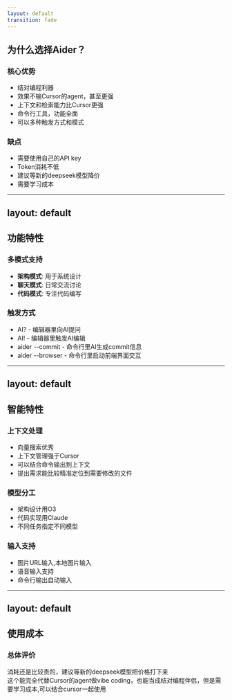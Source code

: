 ```yaml
---
layout: default
transition: fade
---
```


## 为什么选择Aider？

<div class="grid grid-cols-2 gap-6 mt-8">
<div>

### 核心优势

- 结对编程利器
- 效果不输Cursor的agent，甚至更强
- 上下文和检索能力比Cursor更强
- 命令行工具，功能全面
- 可以多种触发方式和模式

</div>
<div>

### 缺点

- 需要使用自己的API key
- Token消耗不低
- 建议等新的deepseek模型降价
- 需要学习成本

</div>
</div>

---
layout: default
---

## 功能特性 

<div class="space-y-4 mt-8">

### 多模式支持

- **架构模式**: 用于系统设计
- **聊天模式**: 日常交流讨论
- **代码模式**: 专注代码编写

###  触发方式

- AI? - 编辑器里向AI提问
- AI! - 编辑器里触发AI编辑
- aider --commit - 命令行里AI生成commit信息
- aider --browser - 命令行里启动前端界面交互

</div>

---
layout: default
---

## 智能特性 

<div class="grid grid-cols-2 gap-6 mt-8">
<div>

### 上下文处理

- 向量搜索优秀
- 上下文管理强于Cursor
- 可以结合命令输出到上下文
- 提出需求能比较精准定位到需要修改的文件

### 模型分工

- 架构设计用O3
- 代码实现用Claude
- 不同任务指定不同模型


</div>
<div>

### 输入支持

- 图片URL输入,本地图片输入
- 语音输入支持
- 命令行输出自动输入

</div>
</div>

<!-- 这里能感觉的gemini的强大,感觉比cursor里的gemini强很多,总算符合aider leader borad的榜单了 -->

---
layout: default
---

## 使用成本 

<div class="text-center mt-8">

### 总体评价

消耗还是比较贵的，建议等新的deepseek模型把价格打下来  
这个能完全代替Cursor的agent做vibe coding，也能当成结对编程伴侣，但是需要学习成本,可以结合cursor一起使用

</div>
